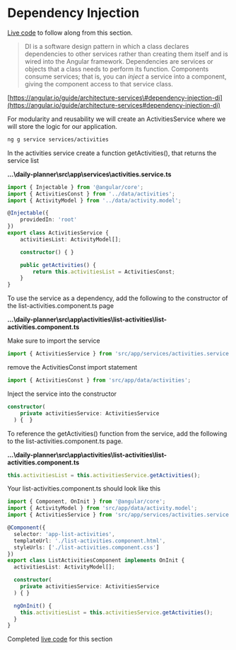 # Dependency Injection

[Live code](https://stackblitz.com/edit/s3-lifecycle-hooks) to follow along from this section.

> DI is a software design pattern in which a class declares dependencies to other services rather than creating them itself and is wired into the Angular framework. Dependencies are services or objects that a class needs to perform its function. Components consume services; that is, you can _inject_ a service into a component, giving the component access to that service class.

[https://angular.io/guide/architecture-services\#dependency-injection-di](https://angular.io/guide/architecture-services#dependency-injection-di)

For modularity and reusability we will create an ActivitiesService where we will store the logic for our application.

```bash
ng g service services/activities
```

In the activities service create a function getActivities\(\), that returns the service list

**...\daily-planner\src\app\services\activities.service.ts**

```typescript
import { Injectable } from '@angular/core';
import { ActivitiesConst } from '../data/activities';
import { ActivityModel } from '../data/activity.model';

@Injectable({
    providedIn: 'root'
})
export class ActivitiesService {
    activitiesList: ActivityModel[];

    constructor() { }

    public getActivities() {
        return this.activitiesList = ActivitiesConst;
    }
}

```

To use the service as a dependency, add the following to the constructor of the list-activities.component.ts page

**...\daily-planner\src\app\activities\list-activities\list-activities.component.ts**

Make sure to import the service

```typescript
import { ActivitiesService } from 'src/app/services/activities.service';
```

remove the ActivitiesConst import statement

```typescript
import { ActivitiesConst } from 'src/app/data/activities';
```

Inject the service into the constructor

```typescript
constructor(
    private activitiesService: ActivitiesService
  ) {  }
```

To reference the getActivities\(\) function from the service, add the following to the list-activities.component.ts page.

**...\daily-planner\src\app\activities\list-activities\list-activities.component.ts**

```typescript
this.activitiesList = this.activitiesService.getActivities();
```

Your list-activities.component.ts should look like this

```typescript
import { Component, OnInit } from '@angular/core';
import { ActivityModel } from 'src/app/data/activity.model';
import { ActivitiesService } from 'src/app/services/activities.service';

@Component({
  selector: 'app-list-activities',
  templateUrl: './list-activities.component.html',
  styleUrls: ['./list-activities.component.css']
})
export class ListActivitiesComponent implements OnInit {
  activitiesList: ActivityModel[];

  constructor(
    private activitiesService: ActivitiesService
  ) { }

  ngOnInit() {
    this.activitiesList = this.activitiesService.getActivities();
  }
}

```

Completed [live code](https://stackblitz.com/edit/s4-dependency-injection) for this section

